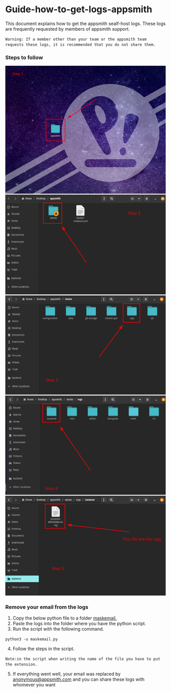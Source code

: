 # Guide-how-to-get-logs-appsmith
This document explains how to get the appsmith sealf-host logs. These logs are frequently requested by members of appsmith support.


`Warning: If a member other than your team or the appsmith team requests these logs, it is recommended that you do not share them.`
### Steps to follow

![img](https://github.com/felix-appsmith/guide-how-to-get-logs-appsmith/blob/main/step1.png)
![img](https://github.com/felix-appsmith/guide-how-to-get-logs-appsmith/blob/main/step2.png)
![img](https://github.com/felix-appsmith/guide-how-to-get-logs-appsmith/blob/main/step3.png)
![img](https://github.com/felix-appsmith/guide-how-to-get-logs-appsmith/blob/main/step4.png)
![img](https://github.com/felix-appsmith/guide-how-to-get-logs-appsmith/blob/main/step5.png)

### Remove your email from the logs

1. Copy the below python file to a folder [maskemail.](guide-how-to-get-logs-appsmith/maskemail.py)
2. Paste the logs into the folder where you have the python script.
3. Run the script with the following command.

`python3 -u maskemail.py`

4. Follow the steps in the script.

`Note:in the script when writing the name of the file you have to put the extension.`

5. If everything went well, your email was replaced by anonymous@appsmith.com and you can share these logs with whomever you want
